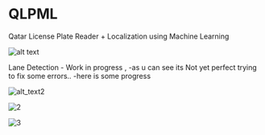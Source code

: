 # QLPML
Qatar License Plate Reader + Localization using  Machine Learning

![alt text](https://i.postimg.cc/sX6WhznZ/intro.png)

Lane Detection - Work in progress , 
-as u can see its Not yet perfect trying to fix some errors..
-here is some progress

![alt_text2](https://i.postimg.cc/9XK3CDs5/combined2.png)

![2](https://i.postimg.cc/2yqPnYbK/drive.jpg)

![3](https://i.postimg.cc/LXsd6LHR/drive0.jpg)



